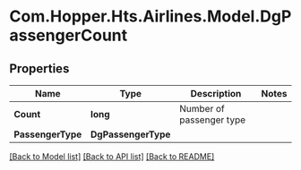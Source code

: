 # Com.Hopper.Hts.Airlines.Model.DgPassengerCount

## Properties

Name | Type | Description | Notes
------------ | ------------- | ------------- | -------------
**Count** | **long** | Number of passenger type | 
**PassengerType** | **DgPassengerType** |  | 

[[Back to Model list]](../README.md#documentation-for-models) [[Back to API list]](../README.md#documentation-for-api-endpoints) [[Back to README]](../README.md)

